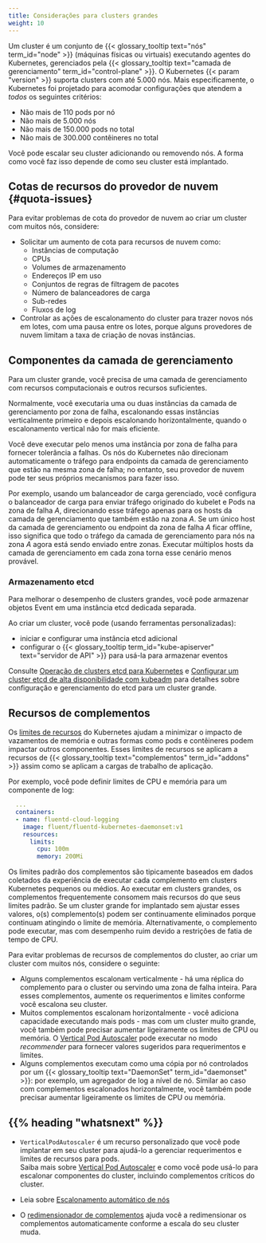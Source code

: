 ```yaml
---
title: Considerações para clusters grandes
weight: 10
---
```


Um cluster é um conjunto de {{< glossary_tooltip text="nós" term_id="node" >}} (máquinas físicas ou virtuais) executando agentes do Kubernetes, gerenciados pela {{< glossary_tooltip text="camada de gerenciamento" term_id="control-plane" >}}.
O Kubernetes {{< param "version" >}} suporta clusters com até 5.000 nós. Mais especificamente, o Kubernetes foi projetado para acomodar configurações que atendem a *todos* os seguintes critérios:

* Não mais de 110 pods por nó
* Não mais de 5.000 nós
* Não mais de 150.000 pods no total
* Não mais de 300.000 contêineres no total

Você pode escalar seu cluster adicionando ou removendo nós. A forma como você faz isso depende de como seu cluster está implantado.

## Cotas de recursos do provedor de nuvem {#quota-issues}

Para evitar problemas de cota do provedor de nuvem ao criar um cluster com muitos nós, considere:
* Solicitar um aumento de cota para recursos de nuvem como:
    * Instâncias de computação
    * CPUs
    * Volumes de armazenamento
    * Endereços IP em uso
    * Conjuntos de regras de filtragem de pacotes
    * Número de balanceadores de carga
    * Sub-redes
    * Fluxos de log
* Controlar as ações de escalonamento do cluster para trazer novos nós em lotes, com uma pausa entre os lotes, porque alguns provedores de nuvem limitam a taxa de criação de novas instâncias.

## Componentes da camada de gerenciamento

Para um cluster grande, você precisa de uma camada de gerenciamento com recursos computacionais e outros recursos suficientes.

Normalmente, você executaria uma ou duas instâncias da camada de gerenciamento por zona de falha, escalonando essas instâncias verticalmente primeiro e depois escalonando horizontalmente, quando o escalonamento vertical não for mais eficiente.

Você deve executar pelo menos uma instância por zona de falha para fornecer tolerância a falhas. Os nós do Kubernetes não direcionam automaticamente o tráfego para endpoints da camada de gerenciamento que estão na mesma zona de falha; no entanto, seu provedor de nuvem pode ter seus próprios mecanismos para fazer isso.

Por exemplo, usando um balanceador de carga gerenciado, você configura o balanceador de carga para enviar tráfego originado do kubelet e Pods na zona de falha _A_, direcionando esse tráfego apenas para os hosts da camada de gerenciamento que também estão na zona _A_. Se um único host da camada de gerenciamento ou endpoint da zona de falha _A_ ficar offline, isso significa que todo o tráfego da camada de gerenciamento para nós na zona _A_ agora está sendo enviado entre zonas. Executar múltiplos hosts da camada de gerenciamento em cada zona torna esse cenário menos provável.

### Armazenamento etcd

Para melhorar o desempenho de clusters grandes, você pode armazenar objetos Event em uma instância etcd dedicada separada.

Ao criar um cluster, você pode (usando ferramentas personalizadas):

* iniciar e configurar uma instância etcd adicional
* configurar o {{< glossary_tooltip term_id="kube-apiserver" text="servidor de API" >}} para usá-la para armazenar eventos

Consulte [Operação de clusters etcd para Kubernetes](/docs/tasks/administer-cluster/configure-upgrade-etcd/) e
[Configurar um cluster etcd de alta disponibilidade com kubeadm](/docs/setup/production-environment/tools/kubeadm/setup-ha-etcd-with-kubeadm/)
para detalhes sobre configuração e gerenciamento do etcd para um cluster grande.

## Recursos de complementos

Os [limites de recursos](/pt-br/docs/concepts/configuration/manage-resources-containers/) do Kubernetes
ajudam a minimizar o impacto de vazamentos de memória e outras formas como pods e contêineres podem
impactar outros componentes. Esses limites de recursos se aplicam a
recursos de {{< glossary_tooltip text="complementos" term_id="addons" >}} assim como se aplicam a cargas de trabalho de aplicação.

Por exemplo, você pode definir limites de CPU e memória para um componente de log:

```yaml
  ...
  containers:
  - name: fluentd-cloud-logging
    image: fluent/fluentd-kubernetes-daemonset:v1
    resources:
      limits:
        cpu: 100m
        memory: 200Mi
```

Os limites padrão dos complementos são tipicamente baseados em dados coletados da experiência de executar cada complemento em clusters Kubernetes pequenos ou médios. Ao executar em clusters grandes, os complementos frequentemente consomem mais recursos do que seus limites padrão.
Se um cluster grande for implantado sem ajustar esses valores, o(s) complemento(s) podem ser continuamente eliminados porque continuam atingindo o limite de memória.
Alternativamente, o complemento pode executar, mas com desempenho ruim devido a restrições de fatia de tempo de CPU.

Para evitar problemas de recursos de complementos do cluster, ao criar um cluster com muitos nós, considere o seguinte:

* Alguns complementos escalonam verticalmente - há uma réplica do complemento para o cluster ou servindo uma zona de falha inteira. Para esses complementos, aumente os requerimentos e limites conforme você escalona seu cluster.
* Muitos complementos escalonam horizontalmente - você adiciona capacidade executando mais pods - mas com um cluster muito grande, você também pode precisar aumentar ligeiramente os limites de CPU ou memória.
  O [Vertical Pod Autoscaler](https://github.com/kubernetes/autoscaler/tree/master/vertical-pod-autoscaler#readme) pode executar no modo _recommender_ para fornecer valores sugeridos para requerimentos e limites.
* Alguns complementos executam como uma cópia por nó controlados por um {{< glossary_tooltip text="DaemonSet"
term_id="daemonset" >}}: por exemplo, um agregador de log a nível de nó. Similar ao caso com complementos escalonados horizontalmente, você também pode precisar aumentar ligeiramente os limites de CPU ou memória.

## {{% heading "whatsnext" %}}

* `VerticalPodAutoscaler` é um recurso personalizado que você pode implantar em seu cluster para ajudá-lo a gerenciar requerimentos e limites de recursos para pods.  
Saiba mais sobre [Vertical Pod Autoscaler](https://github.com/kubernetes/autoscaler/tree/master/vertical-pod-autoscaler#readme) 
e como você pode usá-lo para escalonar componentes do cluster, incluindo complementos críticos do cluster.

* Leia sobre [Escalonamento automático de nós](/docs/concepts/cluster-administration/node-autoscaling/)

* O [redimensionador de complementos](https://github.com/kubernetes/autoscaler/tree/master/addon-resizer#readme) ajuda você a redimensionar os complementos automaticamente conforme a escala do seu cluster muda.